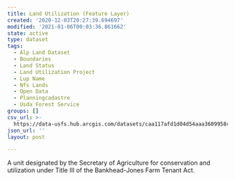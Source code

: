 ```yaml
---
title: Land Utilization (Feature Layer)
created: '2020-12-03T20:27:39.694697'
modified: '2021-01-06T00:03:36.861662'
state: active
type: dataset
tags:
  - Alp Land Dataset
  - Boundaries
  - Land Status
  - Land Utilization Project
  - Lup Name
  - Nfs Lands
  - Open Data
  - Planningcadastre
  - Usda Forest Service
groups: []
csv_url: >-
  https://data-usfs.hub.arcgis.com/datasets/caa117afd1d04d54aaa3609958cb9db9_0.csv?outSR=%7B%22latestWkid%22%3A4269%2C%22wkid%22%3A4269%7D
json_url: ''
layout: post

---
```

A unit designated by the Secretary of Agriculture for conservation and utilization under Title III of the Bankhead-Jones Farm Tenant Act.
